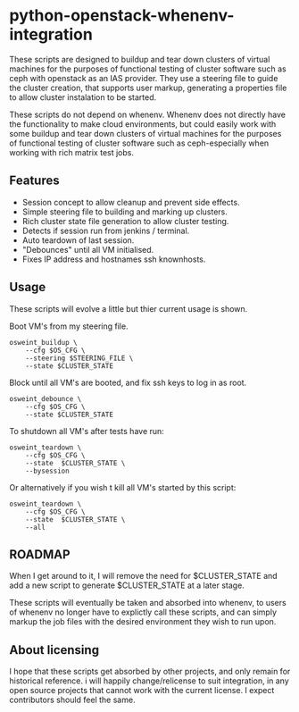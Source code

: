 # python-openstack-whenenv-integration #

These scripts are designed to buildup and tear down clusters of virtual 
machines for the purposes of functional testing of cluster software such 
as ceph with openstack as an IAS provider. They use a steering file to guide the 
cluster creation, that supports user markup, generating a properties file to 
allow cluster instalation to be started. 

These scripts do not depend on whenenv. Whenenv does not directly have 
the functionality to make cloud environments, but could easily work with some 
buildup and tear down clusters of virtual machines for the purposes of 
functional testing of cluster software such as ceph-especially when working with 
rich matrix test jobs. 

## Features ##

* Session concept to allow cleanup and prevent side effects.
* Simple steering file to building and marking up clusters.
* Rich cluster state file generation to allow cluster testing.
* Detects if session run from jenkins / terminal.
* Auto teardown of last session.
* "Debounces" until all VM initialised.
* Fixes IP address and hostnames ssh knownhosts.

## Usage ##

These scripts will evolve a little but thier current usage is shown.

Boot VM's from my steering file.

    osweint_buildup \
        --cfg $OS_CFG \
        --steering $STEERING_FILE \
        --state $CLUSTER_STATE

Block until all VM's are booted, and fix ssh keys to log in as root.

    osweint_debounce \
        --cfg $OS_CFG \
        --state $CLUSTER_STATE


To shutdown all VM's after tests have run:

	osweint_teardown \
        --cfg $OS_CFG \
        --state  $CLUSTER_STATE \
        --bysession  

Or alternatively if you wish t kill all VM's started by this script:

    osweint_teardown \
        --cfg $OS_CFG \
        --state  $CLUSTER_STATE \
        --all  


## ROADMAP ##

When I get around to it, I will remove the need for $CLUSTER_STATE and add 
a new script to generate $CLUSTER_STATE at a later stage.

These scripts will eventually be taken and absorbed into whenenv, to users of 
whenenv no longer have to explictly call these scripts, and can simply markup 
the job files with the desired environment they wish to run upon.

## About licensing ##

I hope that these scripts get absorbed by other projects, and only remain for 
historical reference. i will happily change/relicense to suit integration, 
in any open source projects that cannot work with the current license. I expect 
contributors should feel the same.
